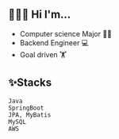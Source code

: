 ## 👨🏻‍💻 Hi I'm... 
- Computer science Major 👨‍🎓
- Backend Engineer 💻
- Goal driven 🏋️‍

<!--
**msKim92/msKim92** is a ✨ _special_ ✨ repository because its `README.md` (this file) appears on your GitHub profile.

Here are some ideas to get you started:

- 🔭 I’m currently working on ...
- 🌱 I’m currently learning ...
- 👯 I’m looking to collaborate on ...
- 🤔 I’m looking for help with ...
- 💬 Ask me about ...
- 📫 How to reach me: ...
- 😄 Pronouns: ...
- ⚡ Fun fact: ...
-->


##  ✨Stacks 
`Java`    
`SpringBoot`     
`JPA, MyBatis`  
`MySQL`      
`AWS`   





<!--
<div style="display: flex; align-items: flex-start;"><img src="https://techstack-generator.vercel.app/java-icon.svg" alt="icon" width="65" height="65" /><img src="https://techstack-generator.vercel.app/mysql-icon.svg" alt="icon" width="65" height="65" /><img src="https://techstack-generator.vercel.app/aws-icon.svg" alt="icon" width="65" height="65" /> </div>
<div>
<img src="https://img.shields.io/badge/spring-6DB33F?style=for-the-badge&logo=spring&logoColor=white"></a> 
<img src="https://img.shields.io/badge/JPA-6DB33F?style=for-the-badge&logo=Spring Boot&logoColor=white"></a>
<img src="https://img.shields.io/badge/springboot-6DB33F?style=for-the-badge&logo=springboot&logoColor=white"></a> 
<div>
<img src="https://img.shields.io/badge/Spring%20Security-6DB33F?style=for-the-badge&logo=springsecurity&logoColor=white"></a>
<img src="https://img.shields.io/badge/MySQL-4479A1?style=for-the-badge&logo=mysql&logoColor=white"></a>
<img src="https://img.shields.io/badge/MariaDB-003545?style=for-the-badge&logo=MariaDB&logoColor=white"></a>
<img src="https://img.shields.io/badge/Querydsl-232F3E?style=for-the-badge&logo=springboot&logoColor=white"></a>
<div>
<img src="https://img.shields.io/badge/JWT-000000?style=for-the-badge&logo=jsonwebtokens&logoColor=white"></a>
<img src="https://img.shields.io/badge/Auth2-EB5424?style=for-the-badge&logo=Auth0&logoColor=white">  
<img src="https://img.shields.io/badge/JUnit5-25A162?style=for-the-badge&logo=JUnit5&logoColor=white">  
<img src="https://img.shields.io/badge/GitHub Actions-2088FF?style=for-the-badge&logo=GitHub Actions&logoColor=white">
</div>

![Minsub's Greatest GitHub](https://github-readme-stats.vercel.app/api?username=msKim92&theme=great-gatsby&show_icons=true) -->
